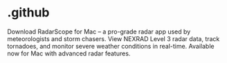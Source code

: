 # .github
Download RadarScope for Mac – a pro-grade radar app used by meteorologists and storm chasers. View NEXRAD Level 3 radar data, track tornadoes, and monitor severe weather conditions in real-time. Available now for Mac with advanced radar features.
